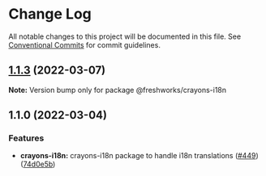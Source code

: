 # Change Log

All notable changes to this project will be documented in this file.
See [Conventional Commits](https://conventionalcommits.org) for commit guidelines.

## [1.1.3](https://github.com/freshworks/crayons/compare/@freshworks/crayons-i18n@1.1.2...@freshworks/crayons-i18n@1.1.3) (2022-03-07)

**Note:** Version bump only for package @freshworks/crayons-i18n





## 1.1.0 (2022-03-04)

### Features

- **crayons-i18n:** crayons-i18n package to handle i18n translations ([#449](https://github.com/freshworks/crayons/issues/449)) ([74d0e5b](https://github.com/freshworks/crayons/commit/74d0e5b2c95ef6571e47b5cf140008995332f5b4))
